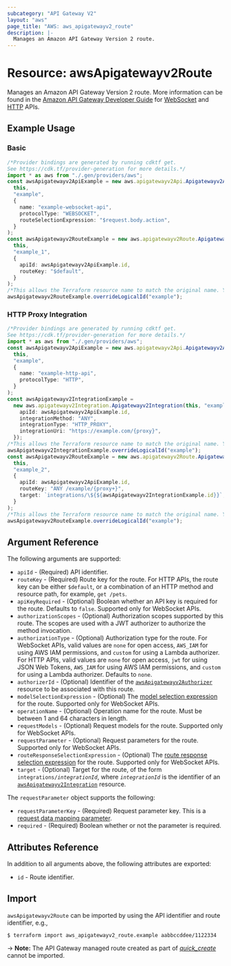 ```yaml
---
subcategory: "API Gateway V2"
layout: "aws"
page_title: "AWS: aws_apigatewayv2_route"
description: |-
  Manages an Amazon API Gateway Version 2 route.
---
```


# Resource: awsApigatewayv2Route

Manages an Amazon API Gateway Version 2 route.
More information can be found in the [Amazon API Gateway Developer Guide](https://docs.aws.amazon.com/apigateway/latest/developerguide/welcome.html) for [WebSocket](https://docs.aws.amazon.com/apigateway/latest/developerguide/websocket-api-develop-routes.html) and [HTTP](https://docs.aws.amazon.com/apigateway/latest/developerguide/http-api-develop-routes.html) APIs.

## Example Usage

### Basic

```typescript
/*Provider bindings are generated by running cdktf get.
See https://cdk.tf/provider-generation for more details.*/
import * as aws from "./.gen/providers/aws";
const awsApigatewayv2ApiExample = new aws.apigatewayv2Api.Apigatewayv2Api(
  this,
  "example",
  {
    name: "example-websocket-api",
    protocolType: "WEBSOCKET",
    routeSelectionExpression: "$request.body.action",
  }
);
const awsApigatewayv2RouteExample = new aws.apigatewayv2Route.Apigatewayv2Route(
  this,
  "example_1",
  {
    apiId: awsApigatewayv2ApiExample.id,
    routeKey: "$default",
  }
);
/*This allows the Terraform resource name to match the original name. You can remove the call if you don't need them to match.*/
awsApigatewayv2RouteExample.overrideLogicalId("example");

```

### HTTP Proxy Integration

```typescript
/*Provider bindings are generated by running cdktf get.
See https://cdk.tf/provider-generation for more details.*/
import * as aws from "./.gen/providers/aws";
const awsApigatewayv2ApiExample = new aws.apigatewayv2Api.Apigatewayv2Api(
  this,
  "example",
  {
    name: "example-http-api",
    protocolType: "HTTP",
  }
);
const awsApigatewayv2IntegrationExample =
  new aws.apigatewayv2Integration.Apigatewayv2Integration(this, "example_1", {
    apiId: awsApigatewayv2ApiExample.id,
    integrationMethod: "ANY",
    integrationType: "HTTP_PROXY",
    integrationUri: "https://example.com/{proxy}",
  });
/*This allows the Terraform resource name to match the original name. You can remove the call if you don't need them to match.*/
awsApigatewayv2IntegrationExample.overrideLogicalId("example");
const awsApigatewayv2RouteExample = new aws.apigatewayv2Route.Apigatewayv2Route(
  this,
  "example_2",
  {
    apiId: awsApigatewayv2ApiExample.id,
    routeKey: "ANY /example/{proxy+}",
    target: `integrations/\${${awsApigatewayv2IntegrationExample.id}}`,
  }
);
/*This allows the Terraform resource name to match the original name. You can remove the call if you don't need them to match.*/
awsApigatewayv2RouteExample.overrideLogicalId("example");

```

## Argument Reference

The following arguments are supported:

* `apiId` - (Required) API identifier.
* `routeKey` - (Required) Route key for the route. For HTTP APIs, the route key can be either `$default`, or a combination of an HTTP method and resource path, for example, `get /pets`.
* `apiKeyRequired` - (Optional) Boolean whether an API key is required for the route. Defaults to `false`. Supported only for WebSocket APIs.
* `authorizationScopes` - (Optional) Authorization scopes supported by this route. The scopes are used with a JWT authorizer to authorize the method invocation.
* `authorizationType` - (Optional) Authorization type for the route.
  For WebSocket APIs, valid values are `none` for open access, `AWS_IAM` for using AWS IAM permissions, and `custom` for using a Lambda authorizer.
  For HTTP APIs, valid values are `none` for open access, `jwt` for using JSON Web Tokens, `AWS_IAM` for using AWS IAM permissions, and `custom` for using a Lambda authorizer.
  Defaults to `none`.
* `authorizerId` - (Optional) Identifier of the [`awsApigatewayv2Authorizer`](apigatewayv2_authorizer.html) resource to be associated with this route.
* `modelSelectionExpression` - (Optional) The [model selection expression](https://docs.aws.amazon.com/apigateway/latest/developerguide/apigateway-websocket-api-selection-expressions.html#apigateway-websocket-api-model-selection-expressions) for the route. Supported only for WebSocket APIs.
* `operationName` - (Optional) Operation name for the route. Must be between 1 and 64 characters in length.
* `requestModels` - (Optional) Request models for the route. Supported only for WebSocket APIs.
* `requestParameter` - (Optional) Request parameters for the route. Supported only for WebSocket APIs.
* `routeResponseSelectionExpression` - (Optional) The [route response selection expression](https://docs.aws.amazon.com/apigateway/latest/developerguide/apigateway-websocket-api-selection-expressions.html#apigateway-websocket-api-route-response-selection-expressions) for the route. Supported only for WebSocket APIs.
* `target` - (Optional) Target for the route, of the form `integrations/`*`integrationId`*, where *`integrationId`* is the identifier of an [`awsApigatewayv2Integration`](apigatewayv2_integration.html) resource.

The `requestParameter` object supports the following:

* `requestParameterKey` - (Required) Request parameter key. This is a [request data mapping parameter](https://docs.aws.amazon.com/apigateway/latest/developerguide/websocket-api-data-mapping.html#websocket-mapping-request-parameters).
* `required` - (Required) Boolean whether or not the parameter is required.

## Attributes Reference

In addition to all arguments above, the following attributes are exported:

* `id` - Route identifier.

## Import

`awsApigatewayv2Route` can be imported by using the API identifier and route identifier, e.g.,

```console
$ terraform import aws_apigatewayv2_route.example aabbccddee/1122334
```

\-> **Note:** The API Gateway managed route created as part of [*quick\_create*](https://docs.aws.amazon.com/apigateway/latest/developerguide/api-gateway-basic-concept.html#apigateway-definition-quick-create) cannot be imported.
